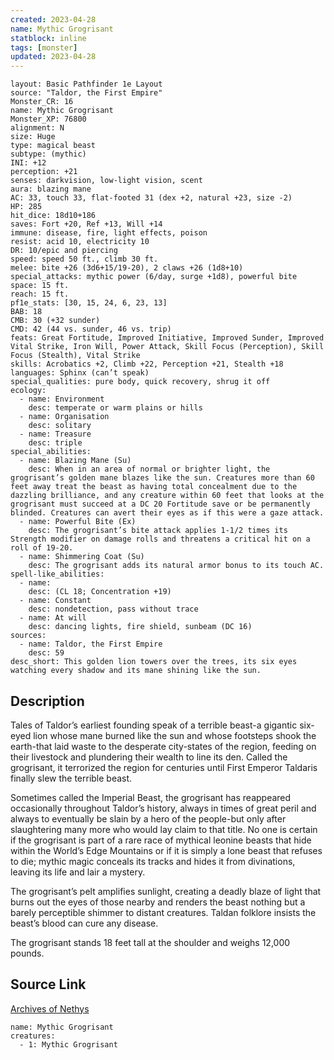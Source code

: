 ```yaml
---
created: 2023-04-28
name: Mythic Grogrisant
statblock: inline
tags: [monster]
updated: 2023-04-28
---
```

```statblock
layout: Basic Pathfinder 1e Layout
source: "Taldor, the First Empire"
Monster_CR: 16
name: Mythic Grogrisant
Monster_XP: 76800
alignment: N
size: Huge
type: magical beast
subtype: (mythic)
INI: +12
perception: +21
senses: darkvision, low-light vision, scent
aura: blazing mane
AC: 33, touch 33, flat-footed 31 (dex +2, natural +23, size -2)
HP: 285
hit_dice: 18d10+186
saves: Fort +20, Ref +13, Will +14
immune: disease, fire, light effects, poison
resist: acid 10, electricity 10
DR: 10/epic and piercing
speed: speed 50 ft., climb 30 ft.
melee: bite +26 (3d6+15/19-20), 2 claws +26 (1d8+10)
special_attacks: mythic power (6/day, surge +1d8), powerful bite
space: 15 ft.
reach: 15 ft.
pf1e_stats: [30, 15, 24, 6, 23, 13]
BAB: 18
CMB: 30 (+32 sunder)
CMD: 42 (44 vs. sunder, 46 vs. trip)
feats: Great Fortitude, Improved Initiative, Improved Sunder, Improved Vital Strike, Iron Will, Power Attack, Skill Focus (Perception), Skill Focus (Stealth), Vital Strike
skills: Acrobatics +2, Climb +22, Perception +21, Stealth +18
languages: Sphinx (can’t speak)
special_qualities: pure body, quick recovery, shrug it off
ecology:
  - name: Environment
    desc: temperate or warm plains or hills
  - name: Organisation
    desc: solitary
  - name: Treasure
    desc: triple
special_abilities:
  - name: Blazing Mane (Su)
    desc: When in an area of normal or brighter light, the grogrisant’s golden mane blazes like the sun. Creatures more than 60 feet away treat the beast as having total concealment due to the dazzling brilliance, and any creature within 60 feet that looks at the grogrisant must succeed at a DC 20 Fortitude save or be permanently blinded. Creatures can avert their eyes as if this were a gaze attack.
  - name: Powerful Bite (Ex)
    desc: The grogrisant’s bite attack applies 1-1/2 times its Strength modifier on damage rolls and threatens a critical hit on a roll of 19-20.
  - name: Shimmering Coat (Su)
    desc: The grogrisant adds its natural armor bonus to its touch AC.
spell-like_abilities:
  - name:
    desc: (CL 18; Concentration +19)
  - name: Constant
    desc: nondetection, pass without trace
  - name: At will
    desc: dancing lights, fire shield, sunbeam (DC 16)
sources:
  - name: Taldor, the First Empire
    desc: 59
desc_short: This golden lion towers over the trees, its six eyes watching every shadow and its mane shining like the sun.
```
## Description
Tales of Taldor’s earliest founding speak of a terrible beast-a gigantic six-eyed lion whose mane burned like the sun and whose footsteps shook the earth-that laid waste to the desperate city-states of the region, feeding on their livestock and plundering their wealth to line its den. Called the grogrisant, it terrorized the region for centuries until First Emperor Taldaris finally slew the terrible beast.

 Sometimes called the Imperial Beast, the grogrisant has reappeared occasionally throughout Taldor’s history, always in times of great peril and always to eventually be slain by a hero of the people-but only after slaughtering many more who would lay claim to that title. No one is certain if the grogrisant is part of a rare race of mythical leonine beasts that hide within the World’s Edge Mountains or if it is simply a lone beast that refuses to die; mythic magic conceals its tracks and hides it from divinations, leaving its life and lair a mystery.

 The grogrisant’s pelt amplifies sunlight, creating a deadly blaze of light that burns out the eyes of those nearby and renders the beast nothing but a barely perceptible shimmer to distant creatures. Taldan folklore insists the beast’s blood can cure any disease.

 The grogrisant stands 18 feet tall at the shoulder and weighs 12,000 pounds.
## Source Link
[Archives of Nethys](https://aonprd.com/MythicMonsterDisplay.aspx?ItemName=Grogrisant)
```encounter-table
name: Mythic Grogrisant
creatures:
  - 1: Mythic Grogrisant
```
